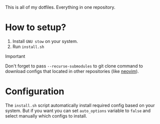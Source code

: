 This is all of my dotfiles.
Everything in one repository.

# How to setup?

1. Install `GNU stow` on your system.
2. Run `install.sh`

> [!IMPORTANT]
> Don't forget to pass `--recurse-submodules` to git clone command
> to download configs that located in other repositories (like [neovim](https://github.com/te9c/AstroNvim-config)).

# Configuration

The `install.sh` script automatically install required config based on your system.
But if you want you can set `auto_options` variable to `false` and select manually which configs to install.
